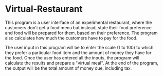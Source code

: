 # Virtual-Restaurant

This program is a user interface of an experimental restaurant,
where the customers don't get a food menu but instead, state their
food preference and food will be prepared for them, based on their
preference. The program also calculates how much the customers have
to pay for the food. 

The user input in this program will be to enter the scale (1 to 100) to which
they prefer a particular food item and the amount of money they have for the food.
Once the user has entered all the inputs, the program will calculate the results and
prepare a "virtual meal". At the end of the program, the output will be the
total amount of money due, including tax.
